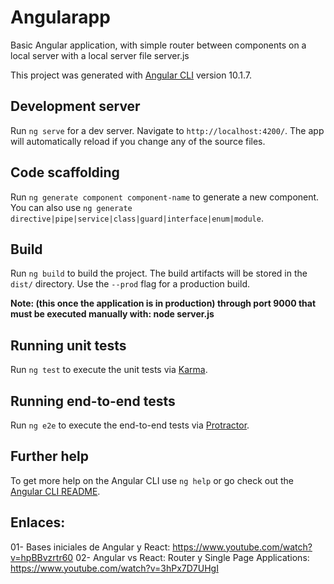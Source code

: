 # Angularapp

Basic Angular application, with simple router between components on a local server with a local server file server.js

This project was generated with [Angular CLI](https://github.com/angular/angular-cli) version 10.1.7.

## Development server

Run `ng serve` for a dev server. Navigate to `http://localhost:4200/`. The app will automatically reload if you change any of the source files.

## Code scaffolding

Run `ng generate component component-name` to generate a new component. You can also use `ng generate directive|pipe|service|class|guard|interface|enum|module`.

## Build

Run `ng build` to build the project. The build artifacts will be stored in the `dist/` directory. Use the `--prod` flag for a production build.

**Note: (this once the application is in production) through port 9000 that must be executed manually with: node server.js**

## Running unit tests

Run `ng test` to execute the unit tests via [Karma](https://karma-runner.github.io).

## Running end-to-end tests

Run `ng e2e` to execute the end-to-end tests via [Protractor](http://www.protractortest.org/).

## Further help

To get more help on the Angular CLI use `ng help` or go check out the [Angular CLI README](https://github.com/angular/angular-cli/blob/master/README.md).

## Enlaces:
01- Bases iniciales de Angular y React: https://www.youtube.com/watch?v=hpBBvzrtr60
02- Angular vs React: Router y Single Page Applications: https://www.youtube.com/watch?v=3hPx7D7UHgI

